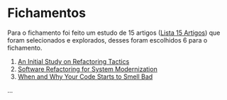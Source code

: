 # Fichamentos

  Para o fichamento foi feito um estudo de 15 artigos ([Lista 15 Artigos](https://github.com/augustocf94puc/TCC/blob/master/Fichamentos/Lista%20dos%2015%20artigos%20explorados.md)) que foram selecionados e explorados, desses foram escolhidos 6 para o fichamento.


1. [An Initial Study on Refactoring Tactics](https://github.com/augustocf94puc/TCC/blob/master/Fichamentos/An%20Initial%20Study%20on%20Refactoring%20Tactics.md)
2. [Software Refactoring for System Modernization](https://github.com/augustocf94puc/TCC/blob/master/Fichamentos/Software%20Refactoring%20for%20System%20Modernization.md)
3. [When and Why Your Code Starts to Smell Bad](https://github.com/augustocf94puc/TCC/blob/master/Fichamentos/When%20and%20Why%20Your%20Code%20Starts%20to%20Smell%20Bad.md)


...
